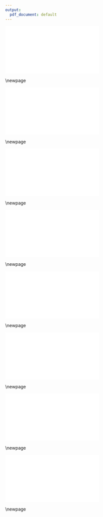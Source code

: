 ```yaml
---
output:
  pdf_document: default
---
```




![\label{fig:fig-num1}Numerical prediction with low propagule $g_0 = 75$, low synchrony $\rho = 0.25$, and weak omnivory $\theta = 0.25$. Heatmaps of FCL are expressed as a function of ecosystem size (river length, $L$)
and complexity (branching rate, $\lambda_b$), with rows and columns displaying
different combinations of resource supply ($r_0$), disturbance regime
($\mu^{(0)}$), predation effect ($\mu^{(c)}$), and prey effect ($\mu^{(p)}$).
Each cell represents the average FCL of five food webs.
Additional parameter values are: habitat density $h=2.5$, dispersal capability $\delta_0=0.5$, and scaling exponent $\psi=0.5$.](../data_fmt/fig_rho025_g75_theta025.pdf)

\newpage

![\label{fig:fig-num2}Numerical prediction with high propagule $g_0 = 150$, low synchrony $\rho = 0.25$, and weak omnivory $\theta = 0.25$. Heatmaps of FCL are expressed as a function of ecosystem size (river length, $L$)
and complexity (branching rate, $\lambda_b$), with rows and columns displaying
different combinations of resource supply ($r_0$), disturbance regime
($\mu^{(0)}$), predation effect ($\mu^{(c)}$), and prey effect ($\mu^{(p)}$).
Each cell represents the average FCL of five food webs.
Additional parameter values are: habitat density $h=2.5$, dispersal capability $\delta_0=0.5$, and scaling exponent $\psi=0.5$.](../data_fmt/fig_rho025_g150_theta025.pdf)

\newpage

![\label{fig:fig-num3}Numerical prediction with low propagule $g_0 = 75$, high synchrony $\rho = 0.5$, and weak omnivory $\theta = 0.25$. Heatmaps of FCL are expressed as a function of ecosystem size (river length, $L$)
and complexity (branching rate, $\lambda_b$), with rows and columns displaying
different combinations of resource supply ($r_0$), disturbance regime
($\mu^{(0)}$), predation effect ($\mu^{(c)}$), and prey effect ($\mu^{(p)}$).
Each cell represents the average FCL of five food webs.
Additional parameter values are: habitat density $h=2.5$, dispersal capability $\delta_0=0.5$, and scaling exponent $\psi=0.5$.](../data_fmt/fig_rho05_g75_theta025.pdf)

\newpage

![\label{fig:fig-num4}Numerical prediction with high propagule $g_0 = 150$, high synchrony $\rho = 0.5$, and weak omnivory $\theta = 0.25$. Heatmaps of FCL are expressed as a function of ecosystem size (river length, $L$)
and complexity (branching rate, $\lambda_b$), with rows and columns displaying
different combinations of resource supply ($r_0$), disturbance regime
($\mu^{(0)}$), predation effect ($\mu^{(c)}$), and prey effect ($\mu^{(p)}$).
Each cell represents the average FCL of five food webs.
Additional parameter values are: habitat density $h=2.5$, dispersal capability $\delta_0=0.5$, and scaling exponent $\psi=0.5$.](../data_fmt/fig_rho05_g150_theta025.pdf)

\newpage

![\label{fig:fig-num5}Numerical prediction with low propagule $g_0 = 75$, low synchrony $\rho = 0.25$, and strong omnivory $\theta = 0.5$.Heatmaps of FCL are expressed as a function of ecosystem size (river length, $L$)
and complexity (branching rate, $\lambda_b$), with rows and columns displaying
different combinations of resource supply ($r_0$), disturbance regime
($\mu^{(0)}$), predation effect ($\mu^{(c)}$), and prey effect ($\mu^{(p)}$).
Each cell represents the average FCL of five food webs.
Additional parameter values are: habitat density $h=2.5$, dispersal capability $\delta_0=0.5$, and scaling exponent $\psi=0.5$.](../data_fmt/fig_rho025_g75_theta05.pdf)

\newpage

![\label{fig:fig-num6}Numerical prediction with high propagule $g_0 = 150$, low synchrony $\rho = 0.25$, and strong omnivory $\theta = 0.5$.Heatmaps of FCL are expressed as a function of ecosystem size (river length, $L$)
and complexity (branching rate, $\lambda_b$), with rows and columns displaying
different combinations of resource supply ($r_0$), disturbance regime
($\mu^{(0)}$), predation effect ($\mu^{(c)}$), and prey effect ($\mu^{(p)}$).
Each cell represents the average FCL of five food webs.
Additional parameter values are: habitat density $h=2.5$, dispersal capability $\delta_0=0.5$, and scaling exponent $\psi=0.5$.](../data_fmt/fig_rho025_g150_theta05.pdf)

\newpage

![\label{fig:fig-num7}Numerical prediction with low propagule $g_0 = 75$, high synchrony $\rho = 0.5$, and strong omnivory $\theta = 0.5$.Heatmaps of FCL are expressed as a function of ecosystem size (river length, $L$)
and complexity (branching rate, $\lambda_b$), with rows and columns displaying
different combinations of resource supply ($r_0$), disturbance regime
($\mu^{(0)}$), predation effect ($\mu^{(c)}$), and prey effect ($\mu^{(p)}$).
Each cell represents the average FCL of five food webs.
Additional parameter values are: habitat density $h=2.5$, dispersal capability $\delta_0=0.5$, and scaling exponent $\psi=0.5$.](../data_fmt/fig_rho05_g75_theta05.pdf)

\newpage

![\label{fig:fig-num8}Numerical prediction with high propagule $g_0 = 150$, high synchrony $\rho = 0.5$, and strong omnivory $\theta = 0.5$.Heatmaps of FCL are expressed as a function of ecosystem size (river length, $L$)
and complexity (branching rate, $\lambda_b$), with rows and columns displaying
different combinations of resource supply ($r_0$), disturbance regime
($\mu^{(0)}$), predation effect ($\mu^{(c)}$), and prey effect ($\mu^{(p)}$).
Each cell represents the average FCL of five food webs.
Additional parameter values are: habitat density $h=2.5$, dispersal capability $\delta_0=0.5$, and scaling exponent $\psi=0.5$.](../data_fmt/fig_rho05_g150_theta05.pdf)

\newpage

